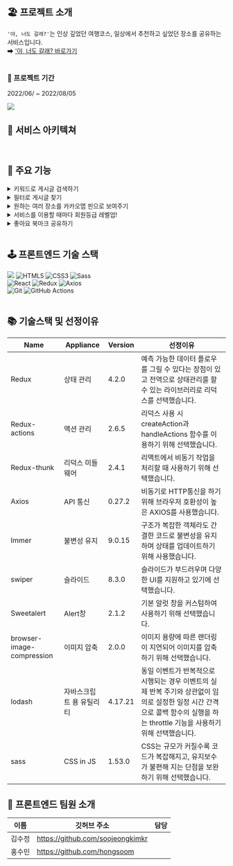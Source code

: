 ## 🏖 프로젝트 소개
`'야, 너도 갈래?'`는 인상 깊었던 여행코스, 일상에서 추천하고 싶었던 장소를 공유하는 서비스입니다.<br/>
➡ ['야, 너도 갈래? 바로가기](http://www.yaneogal.site)  
<br/>

### 📆 프로젝트 기간
2022/06/ ~ 2022/08/05

![](https://user-images.githubusercontent.com/105188620/181587809-cb324016-bc39-4ae0-ba8b-5f3aa99072fc.jpeg)
<br/>

## 📖 서비스 아키텍쳐


<br/>

## 🔧 주요 기능
<details>
<summary>키워드로 게시글 검색하기</summary>
<div markdown="1">
<br/>
키워드로 게시글 검색하기 내용
</div>
</details>
<details>
<summary>필터로 게시글 찾기</summary>
<div markdown="1">
<br/>
필터로 게시글 찾기 내용
</div>
</details>
<details>
<summary>원하는 여러 장소를 카카오맵 핀으로 보여주기</summary>
<div markdown="1">
<br/>
키워드로 장소를 검색하고, 선택한 장소를 카카오맵에 핀으로 꽂아요! <br/>
핀을 클릭하면 장소 상세 내역을 확인할 수 있고, 카카오맵으로 연동되어 길찾기 및 카카오맵 유저들의 생생한 후기를 확인할 수 있어요
</div>
</details>
<details>
<summary>서비스를 이용할 때마다 회원등급 레벨업!</summary>
<div markdown="1">
<br/>
댓글을 달거나 게시글을 작성하면 나만의 회원등급이 레벨업돼요! <br/>
마이페이지에서 게이지바로 실시간 나의 레벨 상황을 확인할 수 있어요
</div>
</details>
<details>
<summary>좋아요 북마크 공유하기</summary>
<div markdown="1">
<br/>
좋아요 북마크 공유하기 내용
</div>
</details>

<br/>

## 🕹 프론트엔드 기술 스택
<div display=flex>
<img src="https://img.shields.io/badge/javascript-F7DF1E?style=for-the-badge&logo=javascript&logoColor=black">
<img alt="HTML5" src ="https://img.shields.io/badge/HTML5-E34F26.svg?&style=for-the-badge&logo=HTML5&logoColor=white"/>
<img alt="CSS3" src ="https://img.shields.io/badge/CSS3-1572B6.svg?&style=for-the-badge&logo=CSS3&logoColor=white"/>
<img alt="Sass" src ="https://img.shields.io/badge/Sass-CC6699.svg?&style=for-the-badge&logo=Sass&logoColor=white"/>
</div>
<div display=flex>
<img alt="React" src ="https://img.shields.io/badge/React-61DAFB.svg?&style=for-the-badge&logo=React&logoColor=black"/>
<img alt="Redux" src ="https://img.shields.io/badge/Redux-764ABC.svg?&style=for-the-badge&logo=Redux&logoColor=black"/>
<img alt="Axios" src ="https://img.shields.io/badge/Axios-6F02B5.svg?&style=for-the-badge&logo=Axios&logoColor=white"/>
</div>
<div display=flex>
<img alt="Git" src ="https://img.shields.io/badge/Git-F05032.svg?&style=for-the-badge&logo=Git&logoColor=white"/>
<img alt="GitHub Actions" src ="https://img.shields.io/badge/GitHub Actions-2088FF.svg?&style=for-the-badge&logo=GitHub Actions&logoColor=white"/>
</div>
<br/>

## 📚 기술스택 및 선정이유
| Name	| Appliance | Version | 선정이유 |
| --- | --- | --- | --- |
| Redux | 상태 관리 | 4.2.0 |	예측 가능한 데이터 플로우를 그릴 수 있다는 장점이 있고 전역으로 상태관리를 할 수 있는 라이브러리로 리덕스를 선택했습니다.|
| Redux-actions | 액션 관리	| 2.6.5 | 리덕스 사용 시 createAction과 handleActions 함수를 이용하기 위해 선택했습니다. |
| Redux-thunk | 리덕스 미들웨어 | 2.4.1 | 리액트에서 비동기 작업을 처리할 때 사용하기 위해 선택했습니다.|
| Axios | API 통신 | 0.27.2 |	비동기로 HTTP통신을 하기 위해 브라우저 호환성이 높은 AXIOS를 사용했습니다. |
| Immer | 불변성 유지 | 9.0.15 | 구조가 복잡한 객체라도 간결한 코드로 불변성을 유지하며 상태를 업데이트하기 위해 사용했습니다. |
| swiper | 슬라이드 | 8.3.0 | 슬라이드가 부드러우며 다양한 UI를 지원하고 있기에 선택했습니다.|
| Sweetalert | Alert창 | 2.1.2 | 기본 알럿 창을 커스텀하여 사용하기 위해 선택했습니다.|
| browser-image-compression | 이미지 압축 | 2.0.0 | 이미지 용량에 따른 랜더링이 지연되어 이미지를 압축 하기 위해 선택했습니다. |
| lodash | 자바스크립트 용 유틸리티 |  4.17.21 | 동일 이벤트가 반복적으로 시행되는 경우 이벤트의 실제 반복 주기와 상관없이 임의로 설정한 일정 시간 간격으로 콜백 함수의 실행을 하는 throttle 기능을 사용하기 위해 선택했습니다. |
| sass | CSS in JS | 1.53.0 | CSS는 규모가 커질수록 코드가 복잡해지고, 유지보수가 불편해 지는 단점을 보완하기 위해 선택했습니다. |

## 👭 프론트엔드 팀원 소개
|이름|깃허브 주소|담당|
|---|---|---|
|김수정|https://github.com/soojeongkimkr||
|홍수민|https://github.com/hongsoom||





